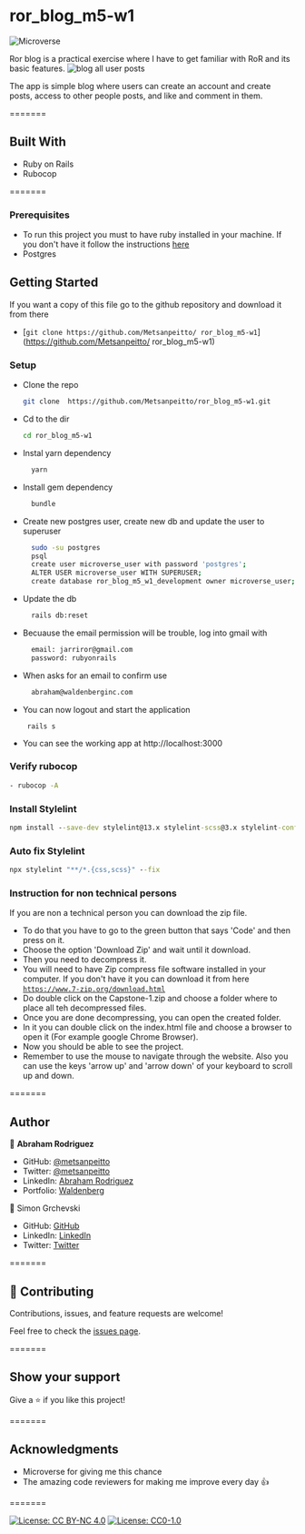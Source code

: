 # ror_blog_m5-w1

![Microverse](https://img.shields.io/badge/Microverse-blueviolet)

Ror blog is a practical exercise where I have to get familiar with RoR and its basic features.
![blog all user posts](./images/blog_user_all_posts.png)

The app is simple blog where users can create an account and create posts, access to other people posts, and
like and comment in them.

=======

## Built With 

- Ruby on Rails
- Rubocop

=======

### Prerequisites

- To run this project you must to have ruby installed in your machine. If you don't have it
follow the instructions [here](https://www.ruby-lang.org/en/documentation/installation/)
- Postgres


## Getting Started

If you want a copy of this file go to the github repository and download it from there

- [`git clone https://github.com/Metsanpeitto/ ror_blog_m5-w1`](https://github.com/Metsanpeitto/ ror_blog_m5-w1)


### Setup

* Clone the repo
    ``` bash
    git clone  https://github.com/Metsanpeitto/ror_blog_m5-w1.git
    ```
  
* Cd to the dir 
    ``` bash
    cd ror_blog_m5-w1
    ```
* Instal yarn dependency
    ``` bash
      yarn
    ```
* Install gem dependency
    ``` bash
      bundle
    ```
* Create new postgres user, create new db and update the user to superuser
    ``` bash
      sudo -su postgres
      psql
      create user microverse_user with password 'postgres';
      ALTER USER microverse_user WITH SUPERUSER;
      create database ror_blog_m5_w1_development owner microverse_user;
    ```
* Update the db
  ``` bash
    rails db:reset
  ```

* Becuause the email permission will be trouble, log into gmail with
    ``` bash
      email: jarriror@gmail.com
      password: rubyonrails
    ```
* When asks for an email to confirm use
  ``` bash
    abraham@waldenberginc.com
  ```

* You can now logout and start the application
   ``` bas
    rails s
  ```
* You can see the working app at
  http://localhost:3000


### Verify rubocop

```cmd
- rubocop -A
```

### Install Stylelint

```cmd
npm install --save-dev stylelint@13.x stylelint-scss@3.x stylelint-config-standard@21.x stylelint-csstree-validator@1.x
```

### Auto fix Stylelint

```cmd
npx stylelint "**/*.{css,scss}" --fix
```

### Instruction for non technical persons

If you are non a technical person you can download the zip file.

- To do that you have to go to the green button that says 'Code' and then press on it.
- Choose the option 'Download Zip' and wait until it download.
- Then you need to decompress it.
- You will need to have Zip compress file software installed in your computer. If you don't have it you can download it from here
  [`https://www.7-zip.org/download.html`](https://www.7-zip.org/download.html)
- Do double click on the Capstone-1.zip and choose a folder where to place all teh decompressed files.
- Once you are done decompressing, you can open the created folder.
- In it you can double click on the index.html file and choose a browser to open it (For example google Chrome Browser).
- Now you should be able to see the project.
- Remember to use the mouse to navigate through the website. Also you can use the keys 'arrow up' and 'arrow down' of your keyboard
  to scroll up and down.

=======

## Author

👤 **Abraham Rodriguez**

- GitHub: [@metsanpeitto](https://github.com/Metsanpeitto)
- Twitter: [@metsanpeitto](https://twitter.com/home)
- LinkedIn: [Abraham Rodriguez](https://www.linkedin.com/in/abraham-rodriguez-3283a319a/)
- Portfolio: [Waldenberg](https://portfolio.waldenberginc.com)

👤 Simon Grchevski

- GitHub: [GitHub](https://github.com/SimonGrchevski)
- LinkedIn: [LinkedIn](https://www.linkedin.com/in/simon-grchevski-682935209/)
- Twitter: [Twitter](https://twitter.com/grchevski)

=======

## 🤝 Contributing

Contributions, issues, and feature requests are welcome!

Feel free to check the [issues page](../../issues/).

=======

## Show your support

Give a ⭐️ if you like this project!

=======


## Acknowledgments

- Microverse for giving me this chance
- The amazing code reviewers for making me improve every day :thumbsup:

=======

[![License: CC BY-NC 4.0](https://licensebuttons.net/l/by-nc/4.0/80x15.png)](https://creativecommons.org/licenses/by-nc/4.0/)
[![License: CC0-1.0](https://licensebuttons.net/l/zero/1.0/80x15.png)](http://creativecommons.org/publicdomain/zero/1.0/)


